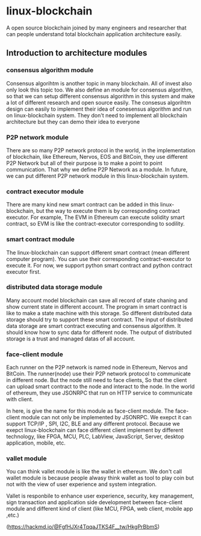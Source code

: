 # linux-blockchain
A open source blockchain joined by many engineers and researcher that can people understand total blockchain application architecture easily.

## Introduction to architecture modules

### consensus algorithm module
Consensus algorihtm is another topic in many blockchain. All of invest also only look this topic too. We also define an module for consensus algorithm, so that we can setup different consensus algorithm in this system and make a lot of different research and open source easily. The consesus algorihtm design can easily to implement their idea of conesensus algorithm and run on linux-blockchain system. They don't need to implement all blockchain architecture but they can demo their idea to everyone 

### P2P network module
There are so many P2P network protocol in the world, in the implementation of blockchain, like Ethereum, Nervos, EOS and BitCoin, they use different P2P Network but all of their purpose is to make a point to point communication. That why we define P2P Network as a module. In future, we can put different P2P network module in this linux-blockchain system. 

### contract executor module
There are many kind new smart contract can be added in this linux-blockchain, but the way to execute them is by corresponding contract executor. For example, The EVM in Ethereum can execute solidity smart contract, so EVM is like the contract-executor corresponding to sodility.

### smart contract module
The linux-blockchain can support different smart contract (mean different computer program). You can use their corresponding contract-executor to execute it. For now, we support python smart contract and python contract executor first.

### distributed data storage module
Many account model blockchain can save all record of state chaning and show current state in different account. The program in smart contract is like to make a state machine with this storage. So different distributed data storage should try to support these smart contract. The input of distributed data storage are smart contract executing and consensus algorithm. It should know how to sync data for different node. The output of distributed storage is a trust and managed datas of all account.

### face-client module
Each runner on the P2P network is named node in Ethereum, Nervos and BitCoin. The runner(node) use their P2P network protocol to communicate in different node. But the node still need to face clients, So that the client can upload smart contract to the node and interact to the node. In the world of ethereum, they use JSONRPC that run on HTTP service to communicate with client.

In here, is give the name for this module as face-client module. The face-client module can not only be implemented by  JSONRPC. We exepct it can support TCP/IP , SPI, I2C, BLE and any different protocol. Because we exepct linux-blockchain can face different client implement by different technology, like FPGA, MCU, PLC, LabView, JavaScript, Server, desktop application, mobile, etc.	

### vallet module
You can think vallet module is like the wallet in ethereum. We don't call wallet module is because people alwasy think wallet as tool to play coin but not with the view of user experience and system integration. 

Vallet is responbile to enhance user experience, security, key management, sign transaction and application side development between face-client module and different kind of client (like MCU, FPGA, web client, mobile app ,etc.)



(https://hackmd.io/@FgfHJXr4TqqaJTKS4F__tw/HkgPrBbmS)
